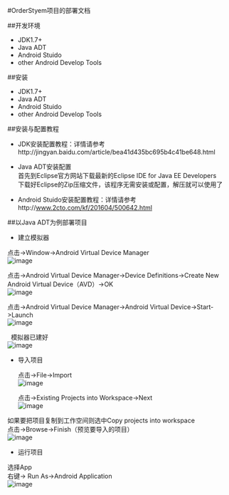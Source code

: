 #OrderStyem项目的部署文档
 
##开发环境
* JDK1.7+<br>
* Java ADT<br>
* Android Stuido<br>
* other Android Develop Tools<br>

##安装
* JDK1.7+<br>
* Java ADT<br>
* Android Stuido<br>
* other Android Develop Tools<br>

##安装与配置教程<br>
* JDK安装配置教程：详情请参考http://jingyan.baidu.com/article/bea41d435bc695b4c41be648.html<br>

* Java ADT安装配置<br>
 首先到Eclipse官方网站下载最新的Eclipse IDE for Java EE Developers<br>
 下载好Eclipse的Zip压缩文件，该程序无需安装或配置，解压就可以使用了<br>
 
* Android Stuido安装配置教程：详情请参考http://www.2cto.com/kf/201604/500642.html<br>

##以Java ADT为例部署项目
* 建立模拟器<br>

 点击->Window->Android Virtual Device Manager<br>
 ![image](https://github.com/heavenfires/OrderStyem/raw/master/docs/yyimage/aa.png)<br>
 
  点击->Android Virtual Device Manager->Device Definitions->Create New Android Virtual Device（AVD）->OK<br>
 ![image](https://github.com/heavenfires/OrderStyem/raw/master/docs/yyimage/bb.png)<br>
 
 点击->Android Virtual Device Manager->Android Virtual Device->Start->Launch<br>
 ![image](https://github.com/heavenfires/OrderStyem/raw/master/docs/yyimage/cc.png)<br>
 
   模拟器已建好<br>
 ![image](https://github.com/heavenfires/OrderStyem/raw/master/docs/yyimage/dd.png)<br>
 
* 导入项目<br>

   点击->File->Import<br>
 ![image](https://github.com/heavenfires/OrderStyem/raw/master/docs/yyimage/ee.png)<br>
 
  点击->Existing Projects into Workspace->Next<br>
 ![image](https://github.com/heavenfires/OrderStyem/raw/master/docs/yyimage/ff.png)<br>
 
 如果要把项目复制到工作空间则选中Copy projects into workspace<br>
  点击->Browse->Finish（预览要导入的项目）<br>
 ![image](https://github.com/heavenfires/OrderStyem/raw/master/docs/yyimage/gg.png)<br>
 
* 运行项目<br>

 选择App<br>
 右键-> Run As->Android Application<br>
 ![image](https://github.com/heavenfires/OrderStyem/raw/master/docs/yyimage/hh.png)<br>
 



 
 
 
 
 


 
